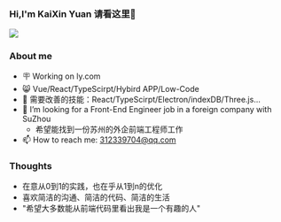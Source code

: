 ### Hi,I'm KaiXin Yuan 请看这里👋

<img align="center" src="https://github-readme-stats.vercel.app/api?username=Kisnnnnn&show_icons=true&icon_color=CE1D2D&text_color=718096&bg_color=fcfcfc&hide_title=true" />

### About me
- 🪧 Working on ly.com
- 😸 Vue/React/TypeScirpt/Hybird APP/Low-Code
- 🌱 需要改善的技能：React/TypeScirpt/Electron/indexDB/Three.js...
- 🤔 I’m looking for a Front-End Engineer job in a foreign company with SuZhou
  - 希望能找到一份苏州的外企前端工程师工作
- 📫 How to reach me: 312339704@qq.com

### Thoughts
- 在意从0到1的实践，也在乎从1到n的优化
- 喜欢简洁的沟通、简洁的代码、简洁的生活
- "希望大多数能从前端代码里看出我是一个有趣的人"
